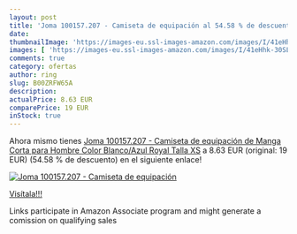 ```yaml
---
layout: post
title: 'Joma 100157.207 - Camiseta de equipación al 54.58 % de descuento'
date: 
thumbnailImage: 'https://images-eu.ssl-images-amazon.com/images/I/41eHhk-30SL._SL200_.jpg'
images: [ 'https://images-eu.ssl-images-amazon.com/images/I/41eHhk-30SL._SL200_.jpg' ]
comments: true
category: ofertas
author: ring
slug: B00ZRFW65A
description:
actualPrice: 8.63 EUR
comparePrice: 19 EUR
inStock: true
---
```


Ahora mismo tienes [Joma 100157.207 - Camiseta de equipación de Manga Corta para Hombre  Color Blanco/Azul Royal  Talla XS](https://www.amazon.es/dp/B00ZRFW65A/?tag=tolees-21) a 8.63 EUR (original: 19 EUR) (54.58 %  de descuento) en el siguiente enlace!

[![Joma 100157.207 - Camiseta de equipación](https://images-eu.ssl-images-amazon.com/images/I/41eHhk-30SL._SL200_.jpg)](https://www.amazon.es/dp/B00ZRFW65A/?tag=tolees-21)

[Visítala!!!](https://www.amazon.es/dp/B00ZRFW65A/?tag=tolees-21)

Links participate in Amazon Associate program and might generate a comission on qualifying sales
